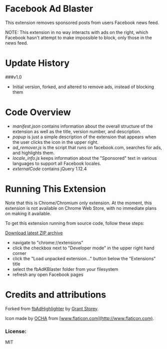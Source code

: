 # Facebook Ad Blaster

This extension removes sponsored posts from users Facebook news feed.

NOTE: This extension in no way interacts with ads on the right, which Facebook hasn't
attempt to make impossible to block, only those in the news feed.

# Update History

###v1.0
- Initial version, forked, and altered to remove ads, instead of blocking them

# Code Overview

- *manifest.json* contains information about the overall structure of the extension as well as the title, version number, and description.
- *popup* is just a simple description of the extension that appears when the user clicks the icon in the upper right.
- *ad_remover.js* is the script that runs on facebook.com, searches for ads, and highlights them.
- *locale_info.js* keeps information about the "Sponsored" text in various languages to support all Facebook locales.
- *externalCode* contains jQuery 1.12.4

# Running This Extension

Note that this is Chrome/Chromium only extension. At the moment, this extension is not available on Chrome Web Store, with no immediate plans on making it available.

To get this extension running from source code, follow these steps:

[Download latest ZIP archive](https://github.com/todorowww/fbAdBlaster/archive/master.zip)

- navigate to "chrome://extensions"
- click the checkbox next to "Developer mode" in the upper right hand corner
- click the "Load unpacked extension..." button below the "Extensions" title
- select the fbAdKBlaster folder from your filesystem
- refresh any open Facebook pages

# Credits and attributions

Forked from [fbAdHighlighter](https://github.com/storey/fbAdHighlighter) by [Grant Storey](https://github.com/storey).

Icon made by [OCHA](http://www.flaticon.com/authors/ocha) from [www.flaticon.com](http://www.flaticon.com).

### License:
MIT
